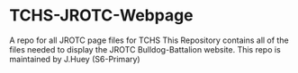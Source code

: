 # TCHS-JROTC-Webpage
A repo for all JROTC page files for TCHS
This Repository contains all of the files needed to display the JROTC Bulldog-Battalion website.
This repo is maintained by J.Huey (S6-Primary)

